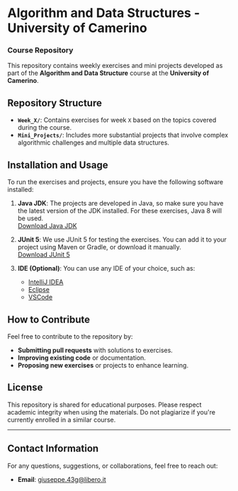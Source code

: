 # Algorithm and Data Structures - University of Camerino

### Course Repository

This repository contains weekly exercises and mini projects developed as part of the **Algorithm and Data Structure** course at the **University of Camerino**.

## Repository Structure

- **`Week_X/`**: Contains exercises for week `X` based on the topics covered during the course.
- **`Mini_Projects/`**: Includes more substantial projects that involve complex algorithmic challenges and multiple data structures.

## Installation and Usage

To run the exercises and projects, ensure you have the following software installed:

1. **Java JDK**: The projects are developed in Java, so make sure you have the latest version of the JDK installed. For these exercises, Java 8 will be used.  
   [Download Java JDK](https://www.oracle.com/java/technologies/javase-jdk11-downloads.html)

2. **JUnit 5**: We use JUnit 5 for testing the exercises. You can add it to your project using Maven or Gradle, or download it manually.  
   [Download JUnit 5](https://junit.org/junit5/)

3. **IDE (Optional)**: You can use any IDE of your choice, such as:
   - [IntelliJ IDEA](https://www.jetbrains.com/idea/)
   - [Eclipse](https://www.eclipse.org/downloads/)
   - [VSCode](https://code.visualstudio.com/)

## How to Contribute

Feel free to contribute to the repository by:

- **Submitting pull requests** with solutions to exercises.
- **Improving existing code** or documentation.
- **Proposing new exercises** or projects to enhance learning.

## License

This repository is shared for educational purposes. Please respect academic integrity when using the materials. Do not plagiarize if you're currently enrolled in a similar course.

---

## Contact Information

For any questions, suggestions, or collaborations, feel free to reach out:

- **Email**: [giuseppe.43g@libero.it](mailto:giuseppe.43g@libero.it)
